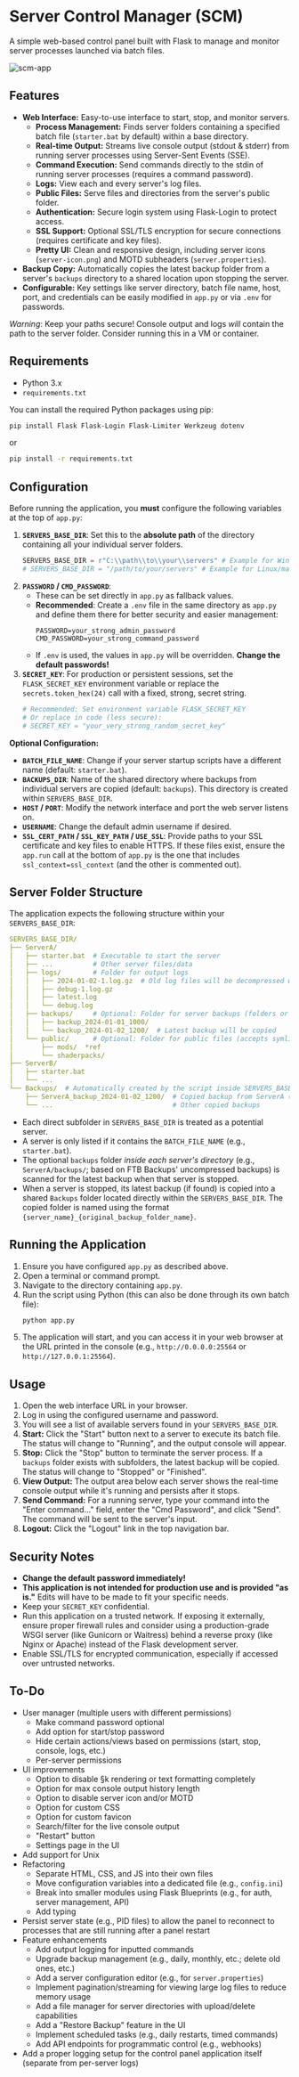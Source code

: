# Server Control Manager (SCM)

A simple web-based control panel built with Flask to manage and monitor server processes launched via batch files.

![scm-app](image.png)

## Features

*   **Web Interface:** Easy-to-use interface to start, stop, and monitor servers.
    *   **Process Management:** Finds server folders containing a specified batch file (`starter.bat` by default) within a base directory.
    *   **Real-time Output:** Streams live console output (stdout & stderr) from running server processes using Server-Sent Events (SSE).
    *   **Command Execution:** Send commands directly to the stdin of running server processes (requires a command password).
    *   **Logs:** View each and every server's log files.
    *   **Public Files:** Serve files and directories from the server's public folder.
    *   **Authentication:** Secure login system using Flask-Login to protect access.
    *   **SSL Support:** Optional SSL/TLS encryption for secure connections (requires certificate and key files).
    *   **Pretty UI:** Clean and responsive design, including server icons (`server-icon.png`) and MOTD subheaders (`server.properties`).
*   **Backup Copy:** Automatically copies the latest backup folder from a server's `backups` directory to a shared location upon stopping the server.
*   **Configurable:** Key settings like server directory, batch file name, host, port, and credentials can be easily modified in `app.py` or via `.env` for passwords.

*Warning*: Keep your paths secure! Console output and logs _will_ contain the path to the server folder. Consider running this in a VM or container.

## Requirements

*   Python 3.x
*   `requirements.txt`

You can install the required Python packages using pip:
```bash
pip install Flask Flask-Login Flask-Limiter Werkzeug dotenv
```
or
```bash
pip install -r requirements.txt
```

## Configuration

Before running the application, you **must** configure the following variables at the top of `app.py`:

1.  **`SERVERS_BASE_DIR`**: Set this to the **absolute path** of the directory containing all your individual server folders.
    ```python
    SERVERS_BASE_DIR = r"C:\\path\\to\\your\\servers" # Example for Windows
    # SERVERS_BASE_DIR = "/path/to/your/servers" # Example for Linux/macOS
    ```
2.  **`PASSWORD` / `CMD_PASSWORD`**:
    *   These can be set directly in `app.py` as fallback values.
    *   **Recommended**: Create a `.env` file in the same directory as `app.py` and define them there for better security and easier management:
        ```env
        PASSWORD=your_strong_admin_password
        CMD_PASSWORD=your_strong_command_password
        ```
    *   If `.env` is used, the values in `app.py` will be overridden. **Change the default passwords!**
3.  **`SECRET_KEY`**: For production or persistent sessions, set the `FLASK_SECRET_KEY` environment variable or replace the `secrets.token_hex(24)` call with a fixed, strong, secret string.
    ```python
    # Recommended: Set environment variable FLASK_SECRET_KEY
    # Or replace in code (less secure):
    # SECRET_KEY = "your_very_strong_random_secret_key"
    ```

**Optional Configuration:**

*   **`BATCH_FILE_NAME`**: Change if your server startup scripts have a different name (default: `starter.bat`).
*   **`BACKUPS_DIR`**: Name of the shared directory where backups from individual servers are copied (default: `backups`). This directory is created within `SERVERS_BASE_DIR`.
*   **`HOST` / `PORT`**: Modify the network interface and port the web server listens on.
*   **`USERNAME`**: Change the default admin username if desired.
*   **`SSL_CERT_PATH` / `SSL_KEY_PATH` / `USE_SSL`**: Provide paths to your SSL certificate and key files to enable HTTPS. If these files exist, ensure the `app.run` call at the bottom of `app.py` is the one that includes `ssl_context=ssl_context` (and the other is commented out).

## Server Folder Structure

The application expects the following structure within your `SERVERS_BASE_DIR`:

```yaml
SERVERS_BASE_DIR/
├── ServerA/
│   ├── starter.bat  # Executable to start the server
│   ├── ...          # Other server files/data
│   ├── logs/        # Folder for output logs
│   │   ├── 2024-01-02-1.log.gz  # Old log files will be decompressed when viewed in the UI
│   │   ├── debug-1.log.gz
│   │   ├── latest.log
│   │   └── debug.log
│   ├── backups/     # Optional: Folder for server backups (folders or compressed files)
│   │   ├── backup_2024-01-01_1000/
│   │   └── backup_2024-01-02_1200/  # Latest backup will be copied
│   └── public/      # Optional: Folder for public files (accepts symlinks)
│       ├── mods/  *ref
│       └── shaderpacks/
├── ServerB/
│   ├── starter.bat
│   └── ...
└── Backups/  # Automatically created by the script inside SERVERS_BASE_DIR
    ├── ServerA_backup_2024-01-02_1200/  # Copied backup from ServerA (requires manual cleanup)
    └── ...                              # Other copied backups
```

*   Each direct subfolder in `SERVERS_BASE_DIR` is treated as a potential server.
*   A server is only listed if it contains the `BATCH_FILE_NAME` (e.g., `starter.bat`).
*   The optional `backups` folder *inside each server's directory* (e.g., `ServerA/backups/`; based on FTB Backups' uncompressed backups) is scanned for the latest backup when that server is stopped.
*   When a server is stopped, its latest backup (if found) is copied into a shared `Backups` folder located directly within the `SERVERS_BASE_DIR`. The copied folder is named using the format `{server_name}_{original_backup_folder_name}`.

## Running the Application

1.  Ensure you have configured `app.py` as described above.
2.  Open a terminal or command prompt.
3.  Navigate to the directory containing `app.py`.
4.  Run the script using Python (this can also be done through its own batch file):
    ```bash
    python app.py
    ```
5.  The application will start, and you can access it in your web browser at the URL printed in the console (e.g., `http://0.0.0.0:25564` or `http://127.0.0.1:25564`).

## Usage

1.  Open the web interface URL in your browser.
2.  Log in using the configured username and password.
3.  You will see a list of available servers found in your `SERVERS_BASE_DIR`.
4.  **Start:** Click the "Start" button next to a server to execute its batch file. The status will change to "Running", and the output console will appear.
5.  **Stop:** Click the "Stop" button to terminate the server process. If a `backups` folder exists with subfolders, the latest backup will be copied. The status will change to "Stopped" or "Finished".
6.  **View Output:** The output area below each server shows the real-time console output while it's running and persists after it stops.
7.  **Send Command:** For a running server, type your command into the "Enter command..." field, enter the "Cmd Password", and click "Send". The command will be sent to the server's input.
8.  **Logout:** Click the "Logout" link in the top navigation bar.

## Security Notes

*   **Change the default password immediately!**
*   **This application is not intended for production use and is provided "as is."** Edits will have to be made to fit your specific needs.
*   Keep your `SECRET_KEY` confidential.
*   Run this application on a trusted network. If exposing it externally, ensure proper firewall rules and consider using a production-grade WSGI server (like Gunicorn or Waitress) behind a reverse proxy (like Nginx or Apache) instead of the Flask development server.
*   Enable SSL/TLS for encrypted communication, especially if accessed over untrusted networks.

## To-Do

*   User manager (multiple users with different permissions)
    *   Make command password optional
    *   Add option for start/stop password
    *   Hide certain actions/views based on permissions (start, stop, console, logs, etc.)
    *   Per-server permissions
*   UI improvements
    *   Option to disable §k rendering or text formatting completely
    *   Option for max console output history length
    *   Option to disable server icon and/or MOTD
    *   Option for custom CSS
    *   Option for custom favicon
    *   Search/filter for the live console output
    *   "Restart" button
    *   Settings page in the UI
*   Add support for Unix
*   Refactoring
    *   Separate HTML, CSS, and JS into their own files
    *   Move configuration variables into a dedicated file (e.g., `config.ini`)
    *   Break into smaller modules using Flask Blueprints (e.g., for auth, server management, API)
    *   Add typing
*   Persist server state (e.g., PID files) to allow the panel to reconnect to processes that are still running after a panel restart
*   Feature enhancements
    *   Add output logging for inputted commands
    *   Upgrade backup management (e.g., daily, monthly, etc.; delete old ones, etc.)
    *   Add a server configuration editor (e.g., for `server.properties`)
    *   Implement pagination/streaming for viewing large log files to reduce memory usage
    *   Add a file manager for server directories with upload/delete capabilities
    *   Add a "Restore Backup" feature in the UI
    *   Implement scheduled tasks (e.g., daily restarts, timed commands)
    *   Add API endpoints for programmatic control (e.g., webhooks)
*   Add a proper logging setup for the control panel application itself (separate from per-server logs)

